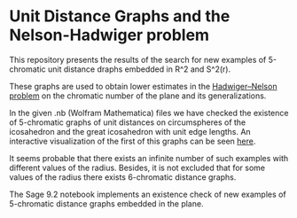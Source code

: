 # Unit Distance Graphs and the Nelson-Hadwiger problem
This repository presents the results of the search for new examples of 5-chromatic unit distance draphs embedded in R^2 and S^2(r). 

These graphs are used to obtain lower estimates in the <a href="https://en.wikipedia.org/wiki/Hadwiger-Nelson_problem">Hadwiger–Nelson problem</a> on the chromatic number of the plane and its generalizations. 

In the given .nb (Wolfram Mathematica) files we have checked the existence of 5-chromatic graphs of unit distances on circumspheres of the icosahedron and the great icosahedron with  unit edge lengths. An interactive visualization of the first of this graphs can be seen <a href="https://vsvor.github.io/">here</a>.

It seems probable that there exists an infinite number of such examples with different values of the radius. Besides, it is not excluded that for some values of the radius there exists 6-chromatic distance graphs.

The Sage 9.2 notebook implements an existence check of new examples of 5-chromatic distance graphs embedded in the plane.
